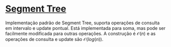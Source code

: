 # [Segment Tree](seg_tree.cpp)

Implementação padrão de Segment Tree, suporta operações de consulta em intervalo e update pontual. Está implementada para soma, mas pode ser facilmente modificada para outras operações. A construção é $\mathcal{O}(n)$ e as operações de consulta e update são $\mathcal{O}(log(n))$.
